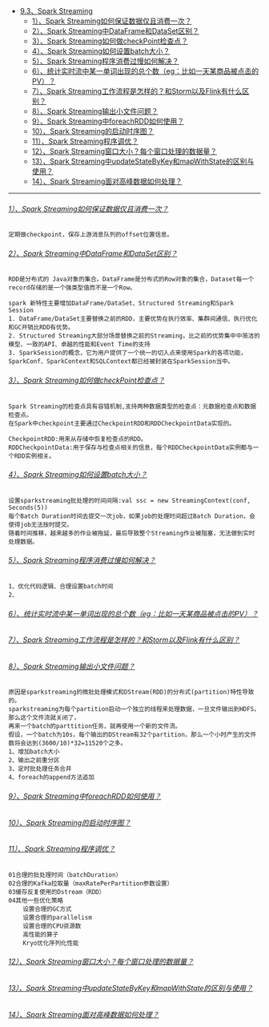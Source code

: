 * [9.3、Spark Streaming](bigdata-project/src/main/doc/sparkstreaming.md)
    - [1）、Spark Streaming如何保证数据仅且消费一次？]()
    - [2）、Spark Streaming中DataFrame和DataSet区别？]()
    - [3）、Spark Streaming如何做checkPoint检查点？]()
    - [4）、Spark Streaming如何设置batch大小？]()
    - [5）、Spark Streaming程序消费过慢如何解决？]()
    - [6）、统计实时流中某一单词出现的总个数（eg：比如一天某商品被点击的PV）？]()
    - [7）、Spark Streaming工作流程是怎样的？和Storm以及Flink有什么区别？]()
    - [8）、Spark Streaming输出小文件问题？]()
    - [9）、Spark Streaming中foreachRDD如何使用？]()
    - [10）、Spark Streaming的启动时序图？]()
    - [11）、Spark Streaming程序调优？]()
    - [12）、Spark Streaming窗口大小？每个窗口处理的数据量？]()
    - [13）、Spark Streaming中updateStateByKey和mapWithState的区别与使用？]()
    - [14）、Spark Streaming面对高峰数据如何处理？]()

---
###### [1）、Spark Streaming如何保证数据仅且消费一次？]()
    定期做checkpoint，保存上游消息队列的offset位置信息。

###### [2）、Spark Streaming中DataFrame和DataSet区别？]()
    RDD是分布式的 Java对象的集合。DataFrame是分布式的Row对象的集合，Dataset每一个record存储的是一个强类型值而不是一个Row。
    
    spark 新特性主要增加DataFrame/DataSet、Structured Streaming和Spark Session
    1. DataFrame/DataSet主要替换之前的RDD，主要优势在执行效率、集群间通信、执行优化和GC开销比RDD有优势。
    2. Structured Streaming大部分场景替换之前的Streaming，比之前的优势集中中简洁的模型、一致的API、卓越的性能和Event Time的支持
    3. SparkSession的概念，它为用户提供了一个统一的切入点来使用Spark的各项功能，SparkConf、SparkContext和SQLContext都已经被封装在SparkSession当中。

###### [3）、Spark Streaming如何做checkPoint检查点？]()
    Spark Streaming的检查点具有容错机制,支持两种数据类型的检查点：元数据检查点和数据检查点。
    在Spark中checkpoint主要通过CheckpointRDD和RDDCheckpointData实现的。
    
    CheckpointRDD:用来从存储中恢复检查点的RDD。
    RDDCheckpointData:用于保存与检查点相关的信息，每个RDDCheckpointData实例都与一个RDD实例相关。

###### [4）、Spark Streaming如何设置batch大小？]()
    设置sparkstreaming批处理的时间间隔:val ssc = new StreamingContext(conf, Seconds(5))
    每个Batch Duration时间去提交一次job，如果job的处理时间超过Batch Duration，会使得job无法按时提交。
    随着时间推移，越来越多的作业被拖延，最后导致整个Streaming作业被阻塞，无法做到实时处理数据。

###### [5）、Spark Streaming程序消费过慢如何解决？]()
    1、优化代码逻辑、合理设置batch时间
    2、

###### [6）、统计实时流中某一单词出现的总个数（eg：比如一天某商品被点击的PV）？]()
###### [7）、Spark Streaming工作流程是怎样的？和Storm以及Flink有什么区别？]()
###### [8）、Spark Streaming输出小文件问题？]()
    原因是sparkstreaming的微批处理模式和DStream(RDD)的分布式(partition)特性导致的。
    sparkstreaming为每个partition启动一个独立的线程来处理数据，一旦文件输出到HDFS，那么这个文件流就关闭了，
    再来一个batch的parttition任务，就再使用一个新的文件流。
    假设，一个batch为10s，每个输出的DStream有32个partition，那么一个小时产生的文件数将会达到(3600/10)*32=11520个之多。
    1、增加batch大小
    2、输出之前重分区
    3、定时批处理任务合并
    4、foreach的append方法追加

###### [9）、Spark Streaming中foreachRDD如何使用？]()
###### [10）、Spark Streaming的启动时序图？]()
###### [11）、Spark Streaming程序调优？]()
    01合理的批处理时间（batchDuration）
    02合理的Kafka拉取量（maxRatePerPartition参数设置）
    03缓存反复使用的Dstream（RDD）
    04其他一些优化策略
        设置合理的GC方式
        设置合理的parallelism
        设置合理的CPU资源数
        高性能的算子
        Kryo优化序列化性能

###### [12）、Spark Streaming窗口大小？每个窗口处理的数据量？]()
###### [13）、Spark Streaming中updateStateByKey和mapWithState的区别与使用？]()
###### [14）、Spark Streaming面对高峰数据如何处理？]()
